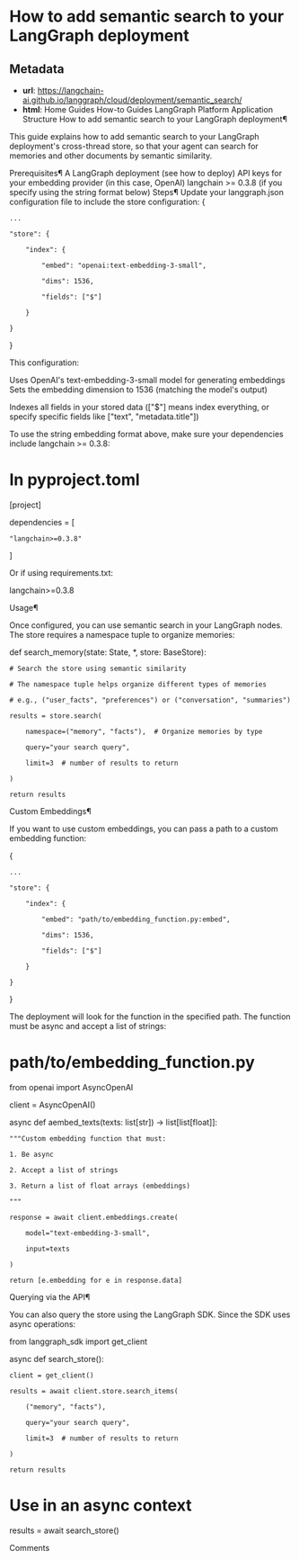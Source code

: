 # How to add semantic search to your LangGraph deployment



## Metadata

- **url**: https://langchain-ai.github.io/langgraph/cloud/deployment/semantic_search/
- **html**: Home
Guides
How-to Guides
LangGraph Platform
Application Structure
How to add semantic search to your LangGraph deployment¶

This guide explains how to add semantic search to your LangGraph deployment's cross-thread store, so that your agent can search for memories and other documents by semantic similarity.

Prerequisites¶
A LangGraph deployment (see how to deploy)
API keys for your embedding provider (in this case, OpenAI)
langchain >= 0.3.8 (if you specify using the string format below)
Steps¶
Update your langgraph.json configuration file to include the store configuration:
{

    ...

    "store": {

        "index": {

            "embed": "openai:text-embedding-3-small",

            "dims": 1536,

            "fields": ["$"]

        }

    }

}


This configuration:

Uses OpenAI's text-embedding-3-small model for generating embeddings
Sets the embedding dimension to 1536 (matching the model's output)

Indexes all fields in your stored data (["$"] means index everything, or specify specific fields like ["text", "metadata.title"])

To use the string embedding format above, make sure your dependencies include langchain >= 0.3.8:

# In pyproject.toml

[project]

dependencies = [

    "langchain>=0.3.8"

]


Or if using requirements.txt:

langchain>=0.3.8

Usage¶

Once configured, you can use semantic search in your LangGraph nodes. The store requires a namespace tuple to organize memories:

def search_memory(state: State, *, store: BaseStore):

    # Search the store using semantic similarity

    # The namespace tuple helps organize different types of memories

    # e.g., ("user_facts", "preferences") or ("conversation", "summaries")

    results = store.search(

        namespace=("memory", "facts"),  # Organize memories by type

        query="your search query",

        limit=3  # number of results to return

    )

    return results

Custom Embeddings¶

If you want to use custom embeddings, you can pass a path to a custom embedding function:

{

    ...

    "store": {

        "index": {

            "embed": "path/to/embedding_function.py:embed",

            "dims": 1536,

            "fields": ["$"]

        }

    }

}


The deployment will look for the function in the specified path. The function must be async and accept a list of strings:

# path/to/embedding_function.py

from openai import AsyncOpenAI



client = AsyncOpenAI()



async def aembed_texts(texts: list[str]) -> list[list[float]]:

    """Custom embedding function that must:

    1. Be async

    2. Accept a list of strings

    3. Return a list of float arrays (embeddings)

    """

    response = await client.embeddings.create(

        model="text-embedding-3-small",

        input=texts

    )

    return [e.embedding for e in response.data]

Querying via the API¶

You can also query the store using the LangGraph SDK. Since the SDK uses async operations:

from langgraph_sdk import get_client



async def search_store():

    client = get_client()

    results = await client.store.search_items(

        ("memory", "facts"),

        query="your search query",

        limit=3  # number of results to return

    )

    return results



# Use in an async context

results = await search_store()

Comments
